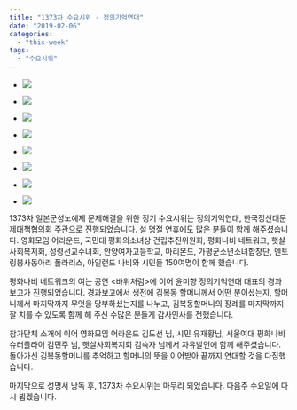 ```yaml
---
title: "1373차 수요시위 - 정의기억연대"
date: "2019-02-06"
categories: 
  - "this-week"
tags: 
  - "수요시위"
---
```


- ![](https://womenandwar.net/kr/wp-content/uploads/2019/02/1-2-1024x680.jpg)
    
- ![](https://womenandwar.net/kr/wp-content/uploads/2019/02/2-2-1024x680.jpg)
    
- ![](https://womenandwar.net/kr/wp-content/uploads/2019/02/3-2-1024x680.jpg)
    
- ![](https://womenandwar.net/kr/wp-content/uploads/2019/02/4-2-1024x680.jpg)
    
- ![](https://womenandwar.net/kr/wp-content/uploads/2019/02/5-2-1024x680.jpg)
    
- ![](https://womenandwar.net/kr/wp-content/uploads/2019/02/6-2-1024x680.jpg)
    
- ![](https://womenandwar.net/kr/wp-content/uploads/2019/02/7-2-1024x680.jpg)
    
- ![](https://womenandwar.net/kr/wp-content/uploads/2019/02/8-2-1024x680.jpg)
    

1373차 일본군성노예제 문제해결을 위한 정기 수요시위는 정의기억연대, 한국정신대문제대책협의회 주관으로 진행되었습니다. 설 명절 연휴에도 많은 분들이 함께 해주셨습니다. 영화모임 어라운드, 국민대 평화의소녀상 건립추진위원회, 평화나비 네트워크, 햇살사회복지회, 성령선교수녀회, 안양여자고등학교, 마리몬드, 가평군소년소녀합창단, 멘토링봉사동아리 폴라리스, 아일랜드 나비와 시민들 150여명이 함께 했습니다.

평화나비 네트워크의 여는 공연 <바위처럼>에 이어 윤미향 정의기억연대 대표의 경과보고가 진행되었습니다. 경과보고에서 생전에 김복동 할머니께서 어떤 분이셨는지, 할머니께서 마지막까지 무엇을 당부하셨는지를 나누고, 김복동할머니의 장례를 마지막까지 잘 치를 수 있도록 함께 해 주신 수많은 분들게 감사인사를 전했습니다.

참가단체 소개에 이어 영화모임 어라운드 김도선 님, 시민 유재황님, 서울여대 평화나비 슈터플라이 김민주 님, 햇살사회복지회 김숙자 님께서 자유발언에 함께 해주셨습니다. 돌아가신 김복동할머니를 추억하고 할머니의 뜻을 이어받아 끝까지 연대할 것을 다짐했습니다.

마지막으로 성명서 낭독 후, 1373차 수요시위는 마무리 되었습니다. 다음주 수요일에 다시 뵙겠습니다.
